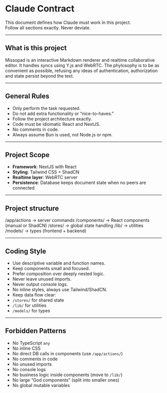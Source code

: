 # Claude Contract

This document defines how Claude must work in this project.  
Follow all sections exactly. Never deviate.

---

## What is this project

Missopad is an interactive Markdown renderer and realtime collaborative editor. It handles syncs using Y.js and WebRTC.
The phylosophy is to be as convenient as possible, refusing any ideas of authentication, authorization and state persist
beyond the text.

---

## General Rules

- Only perform the task requested.
- Do not add extra functionality or “nice-to-haves.”
- Follow the project architecture exactly.
- Code must be idiomatic React and NextJS.
- No comments in code.
- Always assume Bun is used, not Node.js or npm.

---

## Project Scope

- **Framework**: NextJS with React
- **Styling**: Tailwind CSS + ShadCN
- **Realtime layer**: WebRTC server
- **Persistence**: Database keeps document state when no peers are connected

---

## Project structure

/app/actions → server commands
/components/ → React components (manual or ShadCN)
/stores/ → global state handling
/lib/ → utilities
/models/ → types (frontend + backend)

---

## Coding Style

- Use descriptive variable and function names.
- Keep components small and focused.
- Prefer composition over deeply nested logic.
- Never leave unused imports.
- Never output console logs.
- No inline styles, always use Tailwind/ShadCN.
- Keep data flow clear:
- `/stores/` for shared state
- `/lib/` for utilities
- `/models/` for types

---

## Forbidden Patterns

- No TypeScript `any`
- No inline CSS
- No direct DB calls in components (use `/app/actions/`)
- No comments in code
- No unused imports
- No console logs
- No business logic inside components (move to `/lib/`)
- No large “God components” (split into smaller ones)
- No global mutable variables
